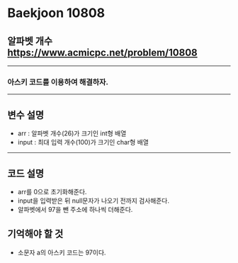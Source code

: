 Baekjoon 10808
=============
알파벳 개수  <https://www.acmicpc.net/problem/10808>
---------------
- - -
### 아스키 코드를 이용하여 해결하자.
- - -
## 변수 설명
- arr : 알파벳 개수(26)가 크기인 int형 배열
- input : 최대 입력 개수(100)가 크기인 char형 배열
- - -
## 코드 설명
- arr를 0으로 초기화해준다.
- input을 입력받은 뒤 null문자가 나오기 전까지 검사해준다.
- 알파벳에서 97을 뺀 주소에 하나씩 더해준다.
## 기억해야 할 것
- 소문자 a의 아스키 코드는 97이다.
